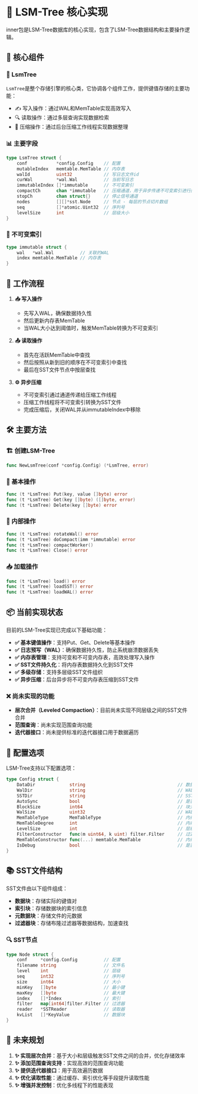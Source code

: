 # 🌟 LSM-Tree 核心实现

inner包是LSM-Tree数据库的核心实现，包含了LSM-Tree数据结构和主要操作逻辑。

## 🧩 核心组件

### 🌲 LsmTree

`LsmTree`是整个存储引擎的核心类，它协调各个组件工作，提供键值存储的主要功能：

- ✍️ 写入操作：通过WAL和MemTable实现高效写入
- 🔍 读取操作：通过多层查询实现数据检索
- 🔄 压缩操作：通过后台压缩工作线程实现数据整理

### 📊 主要字段

```go
type LsmTree struct {
    conf           *config.Config    // 配置
    mutableIndex   memtable.MemTable // 内存表
    walId          uint32            // 写日志文件id
    curWal         *wal.Wal          // 当前写日志
    immutableIndex []*immutable      // 不可变索引
    compactCh      chan *immutable   // 压缩通道，用于异步传递不可变索引进行压缩
    stopCh         chan struct{}     // 停止信号通道
    nodes          [][]*sst.Node     // 节点 - 每层的节点切片数组
    seq            []*atomic.Uint32  // 序列号
    levelSize      int               // 层级大小
}
```

### 🧊 不可变索引

```go
type immutable struct {
    wal   *wal.Wal          // 关联的WAL
    index memtable.MemTable // 内存表
}
```

## 🔄 工作流程

1. **📥 写入操作**
   - 先写入WAL，确保数据持久性
   - 然后更新内存表MemTable
   - 当WAL大小达到阈值时，触发MemTable转换为不可变索引

2. **📤 读取操作**
   - 首先在活跃MemTable中查找
   - 然后按照从新到旧的顺序在不可变索引中查找
   - 最后在SST文件节点中按层查找

3. **⚙️ 异步压缩**
   - 不可变索引通过通道传递给压缩工作线程
   - 压缩工作线程将不可变索引转换为SST文件
   - 完成压缩后，关闭WAL并从immutableIndex中移除

## 🛠️ 主要方法

### 🏗️ 创建LSM-Tree

```go
func NewLsmTree(conf *config.Config) (*LsmTree, error)
```

### 🔑 基本操作

```go
func (t *LsmTree) Put(key, value []byte) error
func (t *LsmTree) Get(key []byte) ([]byte, error)
func (t *LsmTree) Delete(key []byte) error
```

### 🔧 内部操作

```go
func (t *LsmTree) rotateWal() error
func (t *LsmTree) doCompact(imm *immutable) error
func (t *LsmTree) compactWorker()
func (t *LsmTree) Close() error
```

### 📥 加载操作

```go
func (t *LsmTree) load() error
func (t *LsmTree) loadSST() error
func (t *LsmTree) loadWAL() error
```

## 📦 当前实现状态

目前的LSM-Tree实现已完成以下基础功能：

- **✅ 基本键值操作**：支持Put、Get、Delete等基本操作
- **✅ 日志预写（WAL）**：确保数据持久性，防止系统崩溃数据丢失
- **✅ 内存表管理**：支持可变和不可变内存表，高效处理写入操作
- **✅ SST文件持久化**：将内存表数据持久化到SST文件
- **✅ 多级存储**：支持多层级SST文件组织
- **✅ 异步压缩**：后台异步将不可变内存表压缩到SST文件

### ❌ 尚未实现的功能

- **层次合并（Leveled Compaction）**：目前尚未实现不同层级之间的SST文件合并
- **范围查询**：尚未实现范围查询功能
- **迭代器接口**：尚未提供标准的迭代器接口用于数据遍历

## 🔧 配置选项

LSM-Tree支持以下配置选项：

```go
type Config struct {
    DataDir             string                                   // 数据目录
    WalDir              string                                   // WAL目录
    SSTDir              string                                   // SST目录
    AutoSync            bool                                     // 是否自动同步
    BlockSize           int64                                    // 块大小
    WalSize             uint32                                   // WAL大小
    MemTableType        MemTableType                             // 内存表类型
    MemTableDegree      int                                      // 内存表度
    LevelSize           int                                      // 层级大小
    FilterConstructor   func(m uint64, k uint) filter.Filter     // 过滤器构造函数
    MemTableConstructor func(...) memtable.MemTable              // 内存表构造函数
    IsDebug             bool                                     // 是否调试
}
```

## 📚 SST文件结构

SST文件由以下组件组成：

- **数据块**：存储实际的键值对
- **索引块**：存储数据块的索引信息
- **元数据块**：存储文件的元数据
- **过滤器块**：存储布隆过滤器等数据结构，加速查找

### 🔍 SST节点

```go
type Node struct {
    conf     *config.Config          // 配置
    filename string                  // 文件名
    level    int                     // 层级
    seq      int32                   // 序列号
    size     int64                   // 大小
    minKey   []byte                  // 最小键
    maxKey   []byte                  // 最大键
    index    []*Index                // 索引
    filter   map[int64]filter.Filter // 过滤器
    reader   *SSTReader              // 读取器
    kvList   []*KeyValue             // 数据块
}
```

## 🚀 未来规划

1. **✨ 实现层次合并**：基于大小和层级触发SST文件之间的合并，优化存储效率
2. **✨ 添加范围查询支持**：实现高效的范围查询功能
3. **✨ 提供迭代器接口**：用于高效遍历数据
4. **✨ 优化读取性能**：通过缓存、索引优化等手段提升读取性能
5. **✨ 增强并发控制**：优化多线程下的性能表现 